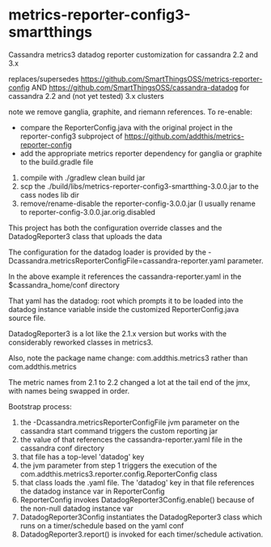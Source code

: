 # metrics-reporter-config3-smartthings
Cassandra metrics3 datadog reporter customization for cassandra 2.2 and 3.x

replaces/supersedes https://github.com/SmartThingsOSS/metrics-reporter-config AND https://github.com/SmartThingsOSS/cassandra-datadog for cassandra 2.2 and (not yet tested) 3.x clusters

note we remove ganglia, graphite, and riemann references. To re-enable:
- compare the ReporterConfig.java with the original project in the reporter-config3 subproject of https://github.com/addthis/metrics-reporter-config
- add the appropriate metrics reporter dependency for ganglia or graphite to the build.gradle file

1) compile with ./gradlew clean build jar
2) scp the ./build/libs/metrics-reporter-config3-smartthing-3.0.0.jar to the cass nodes lib dir
3) remove/rename-disable the reporter-config-3.0.0.jar (I usually rename to reporter-config-3.0.0.jar.orig.disabled

This project has both the configuration override classes and the DatadogReporter3 class that uploads the data

The configuration for the datadog loader is provided by the -Dcassandra.metricsReporterConfigFile=cassandra-reporter.yaml parameter.

In the above example it references the cassandra-reporter.yaml in the $cassandra_home/conf directory

That yaml has the datadog: root which prompts it to be loaded into the datadog instance variable inside the customized ReporterConfig.java source file.

DatadogReporter3 is a lot like the 2.1.x version but works with the considerably reworked classes in metrics3. 

Also, note the package name change: com.addthis.metrics3 rather than com.addthis.metrics

The metric names from 2.1 to 2.2 changed a lot at the tail end of the jmx, with names being swapped in order. 

Bootstrap process:
 1) the -Dcassandra.metricsReporterConfigFile jvm parameter on the cassandra start command triggers the custom reporting jar
 2) the value of that references the cassandra-reporter.yaml file in the cassandra conf directory
 3) that file has a top-level 'datadog' key
 4) the jvm parameter from step 1 triggers the execution of the com.addthis.metrics3.reporter.config.ReporterConfig class
 5) that class loads the .yaml file. The 'datadog' key in that file references the datadog instance var in ReporterConfig
 6) ReporterConfig invokes DatadogReporter3Config.enable() because of the non-null datadog instance var
 7) DatadogReporter3Config instantiates the DatadogReporter3 class which runs on a timer/schedule based on the yaml conf
 8) DatadogReporter3.report() is invoked for each timer/schedule activation. 


